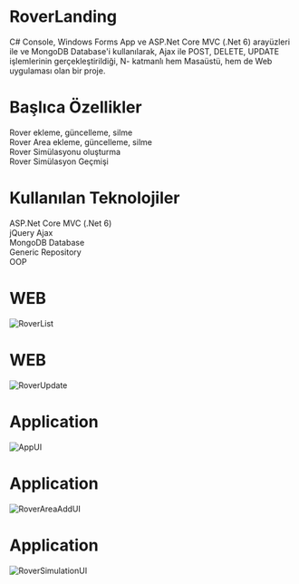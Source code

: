 # RoverLanding

C# Console, Windows Forms App ve ASP.Net Core MVC (.Net 6) arayüzleri ile ve MongoDB Database'i kullanılarak, Ajax ile POST, DELETE, UPDATE işlemlerinin gerçekleştirildiği, N- katmanlı hem Masaüstü, hem de Web uygulaması olan bir proje.

# Başlıca Özellikler

Rover ekleme, güncelleme, silme
<br>
Rover Area ekleme, güncelleme, silme
<br>
Rover Simülasyonu oluşturma
<br>
Rover Simülasyon Geçmişi

# Kullanılan Teknolojiler 

ASP.Net Core MVC (.Net 6)
<br>
jQuery Ajax
<br>
MongoDB Database
<br>
Generic Repository
<br>
OOP

# WEB

![RoverList](https://i.hizliresim.com/5tn3z5e.JPG)

# WEB

![RoverUpdate](https://i.hizliresim.com/rrbpxg3.JPG)

# Application

![AppUI](https://i.hizliresim.com/fwu1yoe.JPG)

# Application

![RoverAreaAddUI](https://i.hizliresim.com/dppkneq.JPG)

# Application

![RoverSimulationUI](https://i.hizliresim.com/hhns833.JPG)
